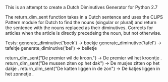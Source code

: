 This is an attempt to create a Dutch Diminutives Generator for Python 2.7

The return_dim_sent function takes in a Dutch sentence and uses the CLiPS Pattern module for Dutch to find the 
nouns (singular or plural) and return the sentence with the nouns replaced as their diminutives. 
Corrects for articles when the article is directly precedeing the noun, but not otherwise. 


Tests: 
generate_diminutive('boek') -> boekje 
generate_diminutive('tafel') -> tafeltje 
generate_diminutive('bel') -> belletje

return_dim_sent("De premier wil de kroon.") -> De premier wil het kroontje .
return_dim_sent("De mussen ziten op het dak") -> De musjes zitten op het dakje . 
return_dim_sent("De katten liggen in de zon") -> De katjes liggen in het zonnetje .	